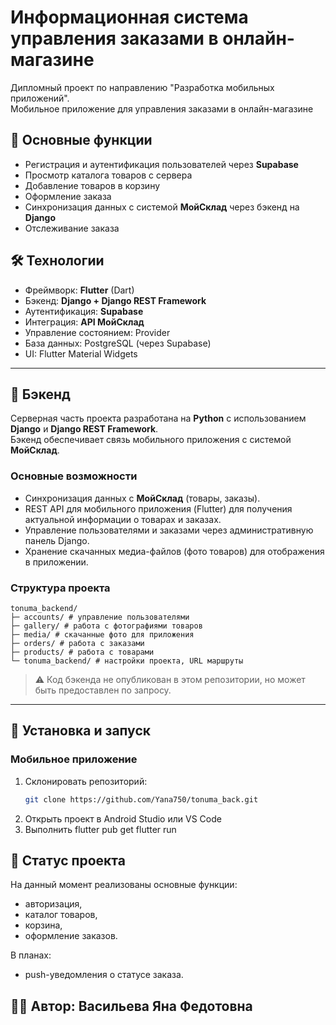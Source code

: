 # Информационная система управления заказами в онлайн-магазине

Дипломный проект по направлению "Разработка мобильных приложений".  
Мобильное приложение для управления заказами в онлайн-магазине

## 📱 Основные функции
- Регистрация и аутентификация пользователей через **Supabase**
- Просмотр каталога товаров с сервера
- Добавление товаров в корзину
- Оформление заказа
- Синхронизация данных с системой **МойСклад** через бэкенд на **Django**
- Отслеживание заказа

## 🛠️ Технологии
- Фреймворк: **Flutter** (Dart)
- Бэкенд: **Django + Django REST Framework**
- Аутентификация: **Supabase**
- Интеграция: **API МойСклад**
- Управление состоянием: Provider 
- База данных: PostgreSQL (через Supabase)
- UI: Flutter Material Widgets

---------------------------------------------------------------------------------------------------------
## 🔧 Бэкенд

Серверная часть проекта разработана на **Python** с использованием **Django** и **Django REST Framework**.  
Бэкенд обеспечивает связь мобильного приложения с системой **МойСклад**.

### Основные возможности
- Синхронизация данных с **МойСклад** (товары, заказы).
- REST API для мобильного приложения (Flutter) для получения актуальной информации о товарах и заказах.
- Управление пользователями и заказами через административную панель Django.
- Хранение скачанных медиа-файлов (фото товаров) для отображения в приложении.

### Структура проекта
```
tonuma_backend/
├─ accounts/ # управление пользователями
├─ gallery/ # работа с фотографиями товаров
├─ media/ # скачанные фото для приложения
├─ orders/ # работа с заказами
├─ products/ # работа с товарами
└─ tonuma_backend/ # настройки проекта, URL маршруты
```
> ⚠️ Код бэкенда не опубликован в этом репозитории, но может быть предоставлен по запросу.

---------------------------------------------------------------------------------------------------------

## 🚀 Установка и запуск
### Мобильное приложение
1. Склонировать репозиторий:
   ```bash
   git clone https://github.com/Yana750/tonuma_back.git
2. Открыть проект в Android Studio или VS Code
3. Выполнить
   flutter pub get
   flutter run

## 📌 Статус проекта
На данный момент реализованы основные функции:
- авторизация,
- каталог товаров,
- корзина,
- оформление заказов.

В планах:
- push-уведомления о статусе заказа.

## 👨‍💻 Автор: Васильева Яна Федотовна